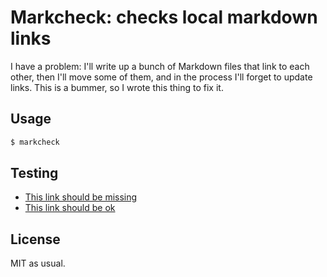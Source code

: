 # Markcheck: checks local markdown links
I have a problem: I'll write up a bunch of Markdown files that link to each
other, then I'll move some of them, and in the process I'll forget to update
links. This is a bummer, so I wrote this thing to fix it.


## Usage
```sh
$ markcheck
```


## Testing
- [This link should be missing](should-be-missing)
- [This link should be ok](http://should-be-ok)


## License
MIT as usual.
